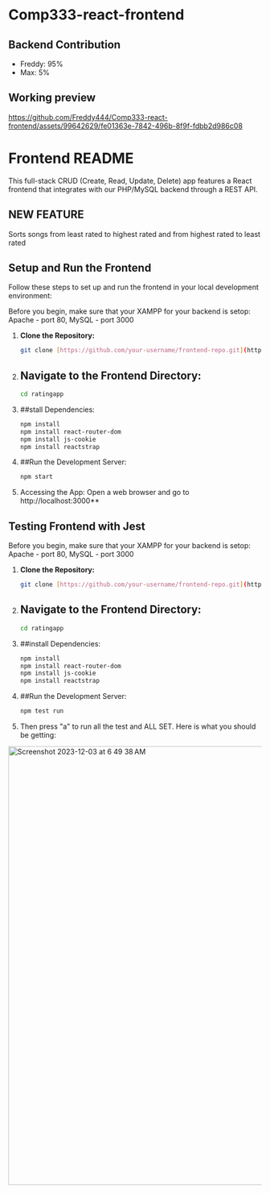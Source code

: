 
# Comp333-react-frontend

## Backend Contribution
- Freddy: 95%
- Max: 5%

## Working preview

https://github.com/Freddy444/Comp333-react-frontend/assets/99642629/fe01363e-7842-496b-8f9f-fdbb2d986c08


# Frontend README
This full-stack CRUD (Create, Read, Update, Delete) app features a React frontend that integrates with our PHP/MySQL backend through a REST API. 

## NEW FEATURE
Sorts songs from least rated to highest rated and from highest rated to least rated
## Setup and Run the Frontend

Follow these steps to set up and run the frontend in your local development environment:

Before you begin, make sure that your XAMPP for your backend is setop: Apache - port 80, MySQL - port 3000

1. **Clone the Repository:**
   ```bash
   git clone [https://github.com/your-username/frontend-repo.git](https://github.com/Freddy444/Comp333-react-frontend.git)

2. ## Navigate to the Frontend Directory:
   ```bash
   cd ratingapp

3. ##stall Dependencies:
   ```bash
   npm install
   npm install react-router-dom
   npm install js-cookie
   npm install reactstrap

4. ##Run the Development Server:
   ```bash
   npm start

5. Accessing the App:
Open a web browser and go to http://localhost:3000**

## Testing Frontend with Jest

Before you begin, make sure that your XAMPP for your backend is setop: Apache - port 80, MySQL - port 3000

1. **Clone the Repository:**
   ```bash
   git clone [https://github.com/your-username/frontend-repo.git](https://github.com/Freddy444/Comp333-react-frontend.git)

2. ## Navigate to the Frontend Directory:
   ```bash
   cd ratingapp

3. ##install Dependencies:
   ```bash
   npm install
   npm install react-router-dom
   npm install js-cookie
   npm install reactstrap

4. ##Run the Development Server:
   ```bash
   npm test run

5. Then press "a" to run all the test and ALL SET. Here is what you should be getting:
<img width="871" alt="Screenshot 2023-12-03 at 6 49 38 AM" src="https://github.com/Freddy444/Comp333-react-frontend/assets/99642629/9ea27a8a-bc1d-45a4-a31b-5db076aa70fe">
